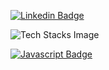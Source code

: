 
[![Linkedin Badge](https://img.shields.io/badge/-LinkedIn-0e76a8?style=flat-square&logo=Linkedin&logoColor=white)](https://www.linkedin.com/in/keval-zinzuvadiya-292944189/)


![Tech Stacks Image](https://media.tenor.com/ijFEgTs6FGoAAAAi/test-gadgets.gif)

[![Javascript Badge](https://img.shields.io/badge/-Javascript-0e76a8?style=flat-square&logo=Javascript&logoColor=yellow)](https://www.linkedin.com/in/keval-zinzuvadiya-292944189/)



